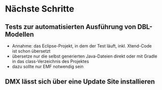 # Nächste Schritte

## Tests zur automatisierten Ausführung von DBL-Modellen

- Annahme: das Eclipse-Projekt, in dem der Test läuft, inkl. Xtend-Code ist schon übersetzt
- übersetze nur die selbst generierten Java-Dateien direkt oder mit Gradle in das class-Verzeichnis des Projektes
- dazu sollte nur EMF notwendig sein

## DMX lässt sich über eine Update Site installieren
